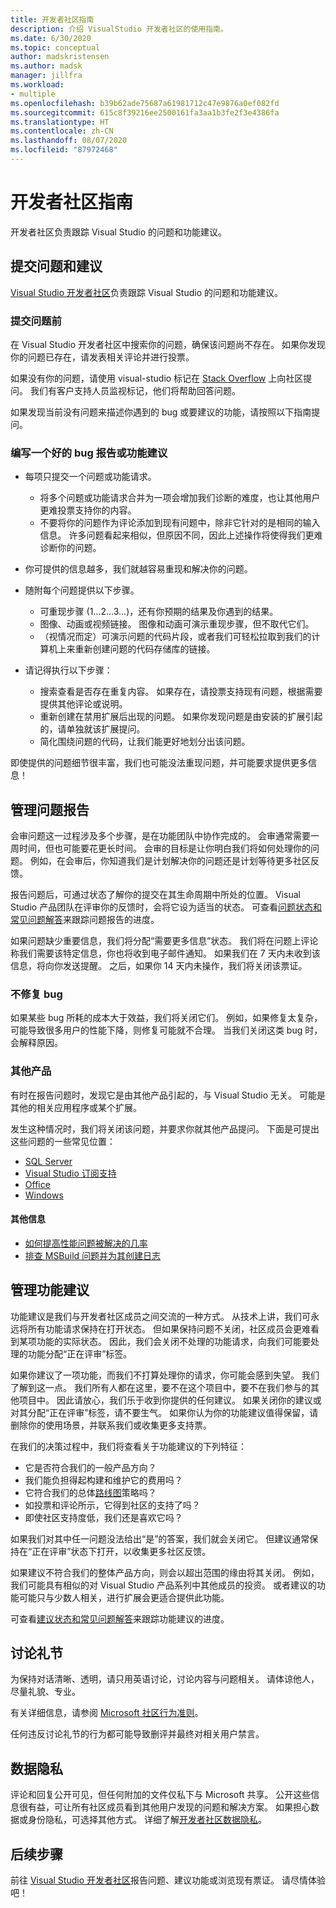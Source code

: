 ```yaml
---
title: 开发者社区指南
description: 介绍 VisualStudio 开发者社区的使用指南。
ms.date: 6/30/2020
ms.topic: conceptual
author: madskristensen
ms.author: madsk
manager: jillfra
ms.workload:
- multiple
ms.openlocfilehash: b39b62ade75687a61981712c47e9876a0ef082fd
ms.sourcegitcommit: 615c8f39216ee2500161fa3aa1b3fe2f3e4386fa
ms.translationtype: HT
ms.contentlocale: zh-CN
ms.lasthandoff: 08/07/2020
ms.locfileid: "87972468"
---
```

# <a name="developer-community-guidelines"></a>开发者社区指南

开发者社区负责跟踪 Visual Studio 的问题和功能建议。

## <a name="submitting-problems-and-suggestions"></a>提交问题和建议

[Visual Studio 开发者社区](https://developercommunity.visualstudio.com/)负责跟踪 Visual Studio 的问题和功能建议。

### <a name="before-submitting-an-issue"></a>提交问题前

在 Visual Studio 开发者社区中搜索你的问题，确保该问题尚不存在。 如果你发现你的问题已存在，请发表相关评论并进行投票。

如果没有你的问题，请使用 visual-studio 标记在 [Stack Overflow](https://stackoverflow.com/questions/tagged/visual-studio?tab=Newest) 上向社区提问。 我们有客户支持人员监视标记，他们将帮助回答问题。

如果发现当前没有问题来描述你遇到的 bug 或要建议的功能，请按照以下指南提问。

### <a name="writing-a-good-bug-report-or-feature-suggestion"></a>编写一个好的 bug 报告或功能建议

- 每项只提交一个问题或功能请求。

  - 将多个问题或功能请求合并为一项会增加我们诊断的难度，也让其他用户更难投票支持你的内容。
  - 不要将你的问题作为评论添加到现有问题中，除非它针对的是相同的输入信息。 许多问题看起来相似，但原因不同，因此上述操作将使得我们更难诊断你的问题。

- 你可提供的信息越多，我们就越容易重现和解决你的问题。
- 随附每个问题提供以下步骤。

  - 可重现步骤 (1...2...3...)，还有你预期的结果及你遇到的结果。
  - 图像、动画或视频链接。 图像和动画可演示重现步骤，但不取代它们。
  - （视情况而定）可演示问题的代码片段，或者我们可轻松拉取到我们的计算机上来重新创建问题的代码存储库的链接。

- 请记得执行以下步骤：

  - 搜索查看是否存在重复内容。 如果存在，请投票支持现有问题，根据需要提供其他评论或说明。
  - 重新创建在禁用扩展后出现的问题。 如果你发现问题是由安装的扩展引起的，请单独就该扩展提问。
  - 简化围绕问题的代码，让我们能更好地划分出该问题。

即使提供的问题细节很丰富，我们也可能没法重现问题，并可能要求提供更多信息！

## <a name="managing-problem-reports"></a>管理问题报告

会审问题这一过程涉及多个步骤，是在功能团队中协作完成的。 会审通常需要一周时间，但也可能要花更长时间。 会审的目标是让你明白我们将如何处理你的问题。 例如，在会审后，你知道我们是计划解决你的问题还是计划等待更多社区反馈。

报告问题后，可通过状态了解你的提交在其生命周期中所处的位置。 Visual Studio 产品团队在评审你的反馈时，会将它设为适当的状态。 可查看[问题状态和常见问题解答](https://docs.microsoft.com/visualstudio/ide/report-a-problem)来跟踪问题报告的进度。

如果问题缺少重要信息，我们将分配“需要更多信息”状态。 我们将在问题上评论称我们需要该特定信息，你也将收到电子邮件通知。 如果我们在 7 天内未收到该信息，将向你发送提醒。 之后，如果你 14 天内未操作，我们将关闭该票证。

### <a name="wont-fix-bugs"></a>不修复 bug

如果某些 bug 所耗的成本大于效益，我们将关闭它们。 例如，如果修复太复杂，可能导致很多用户的性能下降，则修复可能就不合理。 当我们关闭这类 bug 时，会解释原因。

### <a name="other-product"></a>其他产品

有时在报告问题时，发现它是由其他产品引起的，与 Visual Studio 无关。 可能是其他的相关应用程序或某个扩展。 

发生这种情况时，我们将关闭该问题，并要求你就其他产品提问。 下面是可提出这些问题的一些常见位置：

* [SQL Server](https://feedback.azure.com/forums/908035-sql-server)
* [Visual Studio 订阅支持](https://feedback.azure.com/forums/908035-sql-server)
* [Office](https://support.office.com/article/how-do-i-give-feedback-on-microsoft-office-2b102d44-b43f-4dd2-9ff4-23cf144cfb11)
* [Windows](https://support.microsoft.com/help/4021566/windows-10-send-feedback-to-microsoft-with-feedback-hub-app)

#### <a name="additional-information"></a>其他信息

- [如何提高性能问题被解决的几率](https://docs.microsoft.com/visualstudio/ide/how-to-increase-chances-of-performance-issue-being-fixed)
- [排查 MSBuild 问题并为其创建日志](https://docs.microsoft.com/visualstudio/ide/msbuild-logs)

## <a name="managing-feature-suggestions"></a>管理功能建议

功能建议是我们与开发者社区成员之间交流的一种方式。 从技术上讲，我们可永远将所有功能请求保持在打开状态。 但如果保持问题不关闭，社区成员会更难看到某项功能的实际状态。 因此，我们会关闭不处理的功能请求，向我们可能要处理的功能分配“正在评审”标签。

如果你建议了一项功能，而我们不打算处理你的请求，你可能会感到失望。 我们了解到这一点。 我们所有人都在这里，要不在这个项目中，要不在我们参与的其他项目中。 因此请放心，我们乐于收到你提供的任何建议。 如果关闭你的建议或对其分配“正在评审”标签，请不要生气。 如果你认为你的功能建议值得保留，请删除你的使用场景，并联系我们或收集更多支持票。

在我们的决策过程中，我们将查看关于功能建议的下列特征：

- 它是否符合我们的一般产品方向？
- 我们能负担得起构建和维护它的费用吗？
- 它符合我们的总体[路线图](https://docs.microsoft.com/visualstudio/productinfo/vs-roadmap)策略吗？
- 如投票和评论所示，它得到社区的支持了吗？
- 即使社区支持度低，我们还是喜欢它吗？

如果我们对其中任一问题没法给出“是”的答案，我们就会关闭它。 但建议通常保持在“正在评审”状态下打开，以收集更多社区反馈。

如果建议不符合我们的整体产品方向，则会以超出范围的缘由将其关闭。 例如，我们可能具有相似的对 Visual Studio 产品系列中其他成员的投资。 或者建议的功能可能只与少数人相关，进行扩展会更适合提供此功能。

可查看[建议状态和常见问题解答](https://docs.microsoft.com/visualstudio/ide/report-a-problem)来跟踪功能建议的进度。

## <a name="discussion-etiquette"></a>讨论礼节

为保持对话清晰、透明，请只用英语讨论，讨论内容与问题相关。 请体谅他人，尽量礼貌、专业。

有关详细信息，请参阅 [Microsoft 社区行为准则](https://answers.microsoft.com/en-us/page/codeofconduct)。

任何违反讨论礼节的行为都可能导致删评并最终对相关用户禁言。

## <a name="data-privacy"></a>数据隐私

评论和回复公开可见，但任何附加的文件仅私下与 Microsoft 共享。 公开这些信息很有益，可让所有社区成员看到其他用户发现的问题和解决方案。 如果担心数据或身份隐私，可选择其他方式。 详细了解[开发者社区数据隐私](https://docs.microsoft.com/visualstudio/ide/developer-community-privacy)。

## <a name="next-steps"></a>后续步骤

前往 [Visual Studio 开发者社区](https://developercommunity.visualstudio.com/)报告问题、建议功能或浏览现有票证。 请尽情体验吧！
